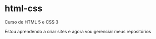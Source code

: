# html-css
 Curso de HTML 5 e CSS 3 

Estou aprendendo a criar sites e agora vou gerenciar meus repositórios